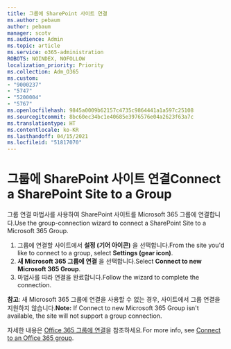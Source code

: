 ```yaml
---
title: 그룹에 SharePoint 사이트 연결
ms.author: pebaum
author: pebaum
manager: scotv
ms.audience: Admin
ms.topic: article
ms.service: o365-administration
ROBOTS: NOINDEX, NOFOLLOW
localization_priority: Priority
ms.collection: Adm_O365
ms.custom:
- "9000237"
- "5747"
- "5200004"
- "5767"
ms.openlocfilehash: 9845a0009b62157c4735c9864441a1a597c25108
ms.sourcegitcommit: 8bc60ec34bc1e40685e3976576e04a2623f63a7c
ms.translationtype: HT
ms.contentlocale: ko-KR
ms.lasthandoff: 04/15/2021
ms.locfileid: "51817070"
---
```

# <a name="connect-a-sharepoint-site-to-a-group"></a><span data-ttu-id="9aebf-102">그룹에 SharePoint 사이트 연결</span><span class="sxs-lookup"><span data-stu-id="9aebf-102">Connect a SharePoint Site to a Group</span></span>

<span data-ttu-id="9aebf-103">그룹 연결 마법사를 사용하여 SharePoint 사이트를 Microsoft 365 그룹에 연결합니다.</span><span class="sxs-lookup"><span data-stu-id="9aebf-103">Use the group-connection wizard to connect a SharePoint Site to a Microsoft 365 Group.</span></span>

1. <span data-ttu-id="9aebf-104">그룹에 연결할 사이트에서 **설정 (기어 아이콘)** 을 선택합니다.</span><span class="sxs-lookup"><span data-stu-id="9aebf-104">From the site you'd like to connect to a group, select  **Settings (gear icon)**.</span></span>
2. <span data-ttu-id="9aebf-105">**새 Microsoft 365 그룹에 연결** 을 선택합니다.</span><span class="sxs-lookup"><span data-stu-id="9aebf-105">Select  **Connect to new Microsoft 365 Group**.</span></span>
3. <span data-ttu-id="9aebf-106">마법사를 따라 연결을 완료합니다.</span><span class="sxs-lookup"><span data-stu-id="9aebf-106">Follow the wizard to complete the connection.</span></span>

<span data-ttu-id="9aebf-107">**참고**: 새 Microsoft 365 그룹에 연결을 사용할 수 없는 경우, 사이트에서 그룹 연결을 지원하지 않습니다.</span><span class="sxs-lookup"><span data-stu-id="9aebf-107">**Note:**  If Connect to new Microsoft 365 Group isn't available, the site will not support a group connection.</span></span>

<span data-ttu-id="9aebf-108">자세한 내용은 [Office 365 그룹에 연결](https://docs.microsoft.com/sharepoint/dev/transform/modernize-connect-to-office365-group)을 참조하세요.</span><span class="sxs-lookup"><span data-stu-id="9aebf-108">For more info, see  [Connect to an Office 365 group](https://docs.microsoft.com/sharepoint/dev/transform/modernize-connect-to-office365-group).</span></span>
